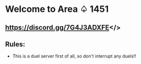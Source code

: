 # Welcome to Area ♤ 1451
## <a id="Area ♤ 1451 DISCORD">https://discord.gg/7G4J3ADXFE</>

## Rules:
* This is a duel server first of all, so don't interrupt any duels!!

